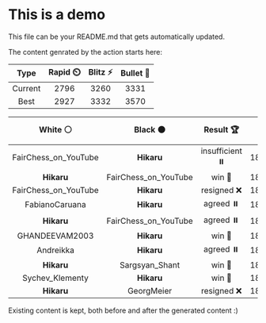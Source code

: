 # This is a demo

This file can be your README.md that gets automatically updated.

The content genrated by the action starts here:

<!--START_SECTION:chessStats-->
<!-- Automatically generated with https://github.com/Balastrong/chess-stats-action -->

| Type | Rapid ⏲️ | Blitz ⚡ | Bullet 🔫 |
|:---:|:---:|:---:|:---:|
| Current | 2796 | 3260 | 3331 |
| Best | 2927 | 3332 | 3570 |

| White ⚪ | Black ⚫ | Result 🏆 | Date 📅 | Position 🗺️ | Type 🕕 |
|:---:|:---:|:---:|:---:|:---:|:---:|
| FairChess_on_YouTube | **Hikaru** | insufficient ⏸️ | 18/9/2023 | <a href="http://www.ee.unb.ca/cgi-bin/tervo/fen.pl?select=8/7k/5K2/8/8/8/8/8 w - -">Link</a> | Rapid |
| **Hikaru** | FairChess_on_YouTube | win 🥇 | 18/9/2023 | <a href="http://www.ee.unb.ca/cgi-bin/tervo/fen.pl?select=5Q2/1pp3kp/6n1/p7/P1PpP3/2rP1R2/4q2P/6RK b - -">Link</a> | Rapid |
| FairChess_on_YouTube | **Hikaru** | resigned ❌ | 18/9/2023 | <a href="http://www.ee.unb.ca/cgi-bin/tervo/fen.pl?select=5k2/R7/8/5KPp/7P/p4P2/8/r7 w - -">Link</a> | Rapid |
| FabianoCaruana | **Hikaru** | agreed ⏸️ | 18/9/2023 | <a href="http://www.ee.unb.ca/cgi-bin/tervo/fen.pl?select=r1bqk2r/ppppbppp/2n5/4Nn2/8/8/PPPP1PPP/RNBQRBK1 w kq -">Link</a> | Rapid |
| **Hikaru** | FairChess_on_YouTube | agreed ⏸️ | 18/9/2023 | <a href="http://www.ee.unb.ca/cgi-bin/tervo/fen.pl?select=r1bqkbnr/pppp2pp/2n5/1B2pp2/4P3/3P1N2/PPP2PPP/RNBQK2R b KQkq -">Link</a> | Rapid |
| GHANDEEVAM2003 | **Hikaru** | win 🥇 | 18/9/2023 | <a href="http://www.ee.unb.ca/cgi-bin/tervo/fen.pl?select=8/8/4k3/1p1p4/7R/2P4P/3n3r/3N1K2 w - -">Link</a> | Rapid |
| Andreikka | **Hikaru** | agreed ⏸️ | 18/9/2023 | <a href="http://www.ee.unb.ca/cgi-bin/tervo/fen.pl?select=8/5pk1/1pR5/6p1/3rP3/6PP/5K2/8 b - -">Link</a> | Rapid |
| **Hikaru** | Sargsyan_Shant | win 🥇 | 18/9/2023 | <a href="http://www.ee.unb.ca/cgi-bin/tervo/fen.pl?select=4r3/1p2nRp1/4p2p/1Pk5/P1N1N1P1/2r4P/8/5BK1 b - -">Link</a> | Rapid |
| Sychev_Klementy | **Hikaru** | win 🥇 | 18/9/2023 | <a href="http://www.ee.unb.ca/cgi-bin/tervo/fen.pl?select=6k1/1p4p1/p1b4p/8/1P6/r4NPP/1r4P1/2R1R1K1 w - -">Link</a> | Rapid |
| **Hikaru** | GeorgMeier | resigned ❌ | 18/9/2023 | <a href="http://www.ee.unb.ca/cgi-bin/tervo/fen.pl?select=8/8/8/3p1k2/2nP2p1/1p1NP1K1/8/8 w - -">Link</a> | Rapid |

<!--END_SECTION:chessStats-->

Existing content is kept, both before and after the generated content :)
